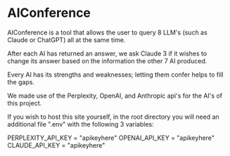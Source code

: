 # AIConference

AIConference is a tool that allows the user to query 8 LLM's (such as Claude or ChatGPT) all at the same time.

After each AI has returned an answer, we ask Claude 3 if it wishes to change its answer based on the information the other 7 AI produced.

Every AI has its strengths and weaknesses; letting them confer helps to fill the gaps.

We made use of the Perplexity, OpenAI, and Anthropic api's for the AI's of this project.

If you wish to host this site yourself, in the root directory you will need an additional file ".env" with the following 3 variables:

PERPLEXITY_API_KEY = "apikeyhere"
OPENAI_API_KEY = "apikeyhere"
CLAUDE_API_KEY = "apikeyhere"